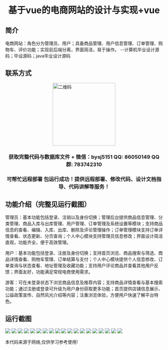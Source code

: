 <p><h1 align="center">基于vue的电商网站的设计与实现+vue</h1></p>

## 简介
电商网站：角色分为管理员、用户；具备商品管理、用户信息管理、订单管理、购物车、评价功能；实现前后端分离，界面简洁，易于操作。    --计算机毕业设计源码；毕设源码；java毕业设计源码


## 联系方式
<img src="https://bs-1329754181.cos.ap-shanghai.myqcloud.com/wx.jpg" alt="二维码" style="display: block; margin: 0 auto;" width="200px">
<p><h3 align="center">获取完整代码与数据库文件 + 微信：bysj5151 QQ: 86050149 QQ群: 783742310</h3></p>
<p><h3 align="center">可帮忙远程部署 包运行成功！提供远程部署、修改代码、设计文档指导、代码讲解等服务！</h3></p>

## 功能介绍（完整见运行截图）
管理员：基本功能包括登录、注销以及身份切换；管理后台提供商品信息管理、分类管理、商品入库与出库管理、用户管理、订单管理及系统设置等模块；支持商品信息的查看、编辑、入库、出库、删除及评论管理操作；订单管理模块支持订单详情查看、状态更新、分页查询；个人中心模块支持管理员信息修改；界面设计简洁直观，功能齐全，便于高效管理。

用户：基本功能包括登录、注册及身份切换；支持首页浏览、商品搜索与筛选、商品详情查看、购物车管理、订单结算与支付；个人中心模块提供个人信息修改、订单查询与状态查看、地址管理及收藏功能；支持用户评论商品并查看其他用户反馈；界面友好，功能满足常规电商使用需求。

游客：可在未登录状态下浏览商品信息及推荐内容；支持商品详情查看与基本搜索功能；通过注册或登录可升级为用户身份获取更多功能；首页提供店铺信息展示、公益政策宣传、自然风光介绍等内容；注重浏览体验，方便用户快速了解平台特色。


## 运行截图
![](https://bs-1329754181.cos.ap-shanghai.myqcloud.com/ssm/EcommerceWebsite/img/001.jpg)
![](https://bs-1329754181.cos.ap-shanghai.myqcloud.com/ssm/EcommerceWebsite/img/002.jpg)
![](https://bs-1329754181.cos.ap-shanghai.myqcloud.com/ssm/EcommerceWebsite/img/003.jpg)
![](https://bs-1329754181.cos.ap-shanghai.myqcloud.com/ssm/EcommerceWebsite/img/004.jpg)
![](https://bs-1329754181.cos.ap-shanghai.myqcloud.com/ssm/EcommerceWebsite/img/005.jpg)
![](https://bs-1329754181.cos.ap-shanghai.myqcloud.com/ssm/EcommerceWebsite/img/006.jpg)
![](https://bs-1329754181.cos.ap-shanghai.myqcloud.com/ssm/EcommerceWebsite/img/007.jpg)
![](https://bs-1329754181.cos.ap-shanghai.myqcloud.com/ssm/EcommerceWebsite/img/008.jpg)
![](https://bs-1329754181.cos.ap-shanghai.myqcloud.com/ssm/EcommerceWebsite/img/009.jpg)
![](https://bs-1329754181.cos.ap-shanghai.myqcloud.com/ssm/EcommerceWebsite/img/010.jpg)
![](https://bs-1329754181.cos.ap-shanghai.myqcloud.com/ssm/EcommerceWebsite/img/011.jpg)
![](https://bs-1329754181.cos.ap-shanghai.myqcloud.com/ssm/EcommerceWebsite/img/012.jpg)
![](https://bs-1329754181.cos.ap-shanghai.myqcloud.com/ssm/EcommerceWebsite/img/013.jpg)
![](https://bs-1329754181.cos.ap-shanghai.myqcloud.com/ssm/EcommerceWebsite/img/014.jpg)
![](https://bs-1329754181.cos.ap-shanghai.myqcloud.com/ssm/EcommerceWebsite/img/015.jpg)
![](https://bs-1329754181.cos.ap-shanghai.myqcloud.com/ssm/EcommerceWebsite/img/016.jpg)
![](https://bs-1329754181.cos.ap-shanghai.myqcloud.com/ssm/EcommerceWebsite/img/017.jpg)
![](https://bs-1329754181.cos.ap-shanghai.myqcloud.com/ssm/EcommerceWebsite/img/018.jpg)
![](https://bs-1329754181.cos.ap-shanghai.myqcloud.com/ssm/EcommerceWebsite/img/019.jpg)

<p>本代码来源于网络,仅供学习参考使用!</p>
